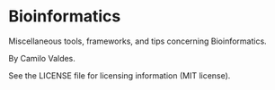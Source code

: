 Bioinformatics
=======

Miscellaneous tools, frameworks, and tips concerning Bioinformatics.

By Camilo Valdes.

See the LICENSE file for licensing information (MIT license).

